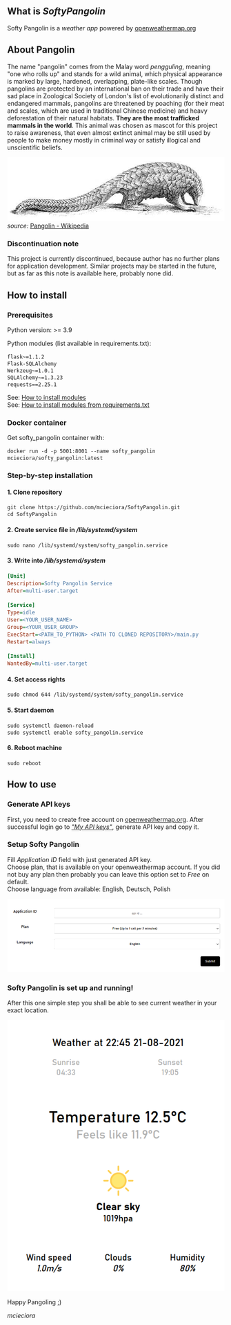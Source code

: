 
<h2>What is <i>SoftyPangolin</i></h2> 

Softy Pangolin is a <i>weather app</i> powered by [openweathermap.org](https://home.openweathermap.org)

<h2>About Pangolin</h2>    
The name "pangolin" comes from the Malay word <i>pengguling</i>, meaning "one who rolls up" and stands for a wild animal, which physical appearance is marked by large, hardened, overlapping, plate-like scales.   
Though pangolins are protected by an international ban on their trade and have their sad place in Zoological Society of London's list of evolutionarily distinct and endangered mammals, pangolins are threatened by poaching (for their meat and scales, which are used in traditional Chinese medicine) and heavy deforestation of their natural habitats. <b>They are the most trafficked mammals in the world</b>. This animal was chosen as mascot for this project to raise awareness, that even almost extinct animal may be still used by people to make money mostly in criminal way or satisfy illogical and unscientific beliefs.  
    
![pangolin.png](doc/pangolin.PNG) \
<i>source:</i> [Pangolin - Wikipedia](https://en.wikipedia.org/wiki/Pangolin)  

<h3>Discontinuation note</h3>
This project is currently discontinued, because author has no further plans for application development. Similar projects may be started in the future, but as far as this note is available here, probably none did.

<h2>How to install</h2>  
<h3>Prerequisites</h3>    
Python version: >= 3.9  
    
Python modules (list available in requirements.txt):    
```  
flask~=1.1.2  
Flask-SQLAlchemy  
Werkzeug~=1.0.1  
SQLAlchemy~=1.3.23  
requests==2.25.1  
```  
See: [How to install modules](https://packaging.python.org/tutorials/installing-packages/#use-pip-for-installing)  
See: [How to install modules from requirements.txt](https://packaging.python.org/tutorials/installing-packages/#requirements-files)    

    
<h3>Docker container</h3>    
Get softy_pangolin container with:
   
```  
docker run -d -p 5001:8001 --name softy_pangolin mcieciora/softy_pangolin:latest   
```    
<h3>Step-by-step installation</h3>    
<h4>1. Clone repository</h4>    
  
```  
git clone https://github.com/mcieciora/SoftyPangolin.git  
cd SoftyPangolin  
```  
<h4>2. Create service file in <i>/lib/systemd/system</i></h4>    
  
```  
sudo nano /lib/systemd/system/softy_pangolin.service  
```  
  
<h4>3. Write into <i>/lib/systemd/system</i></h4>    
  
```ini
[Unit] 
Description=Softy Pangolin Service 
After=multi-user.target

[Service] 
Type=idle 
User=<YOUR_USER_NAME> 
Group=<YOUR_USER_GROUP> 
ExecStart=<PATH_TO_PYTHON> <PATH TO CLONED REPOSITORY>/main.py 
Restart=always
 
[Install] 
WantedBy=multi-user.target 
``` 
<h4>4. Set access rights</h4>    
  
```
sudo chmod 644 /lib/systemd/system/softy_pangolin.service  
```
<h4>5. Start daemon </h4>    
  
```  
sudo systemctl daemon-reload  
sudo systemctl enable softy_pangolin.service  
``` 
<h4>6. Reboot machine</h4>    
  
```  
sudo reboot  
``` 
<h2>How to use</h2>    
<h3>Generate API keys</h3>    
  
First, you need to create free account on [openweathermap.org](https://home.openweathermap.org/users/sign_up). After successful login go to [<i>"My API keys"</i>](https://home.openweathermap.org/api_keys), generate API key and copy it.  
  
<h3>Setup Softy Pangolin</h3>  
  
Fill <i>Application ID</i> field with just generated API key.\
Choose plan, that is available on your openweathermap account. If you did not buy any plan then probably you can leave this option set to <i>Free</i> on default.\
Choose language from available: English, Deutsch, Polish
  
![setup.png](doc/setup.PNG)  
  
<h3>Softy Pangolin is set up and running!</h3>  
  
After this one simple step you shall be able to see current weather in your exact location.  
  
![weather_app.png](doc/weather_app.PNG)  
  
Happy Pangoling ;)  

<i>mcieciora</i>
